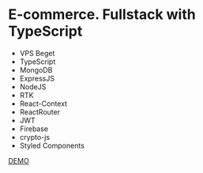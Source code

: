 # E-commerce. Fullstack with TypeScript

- VPS Beget
- TypeScript
- MongoDB
- ExpressJS
- NodeJS
- RTK
- React-Context
- ReactRouter
- JWT
- Firebase
- crypto-js
- Styled Components

[DEMO](http://webdirection.org)